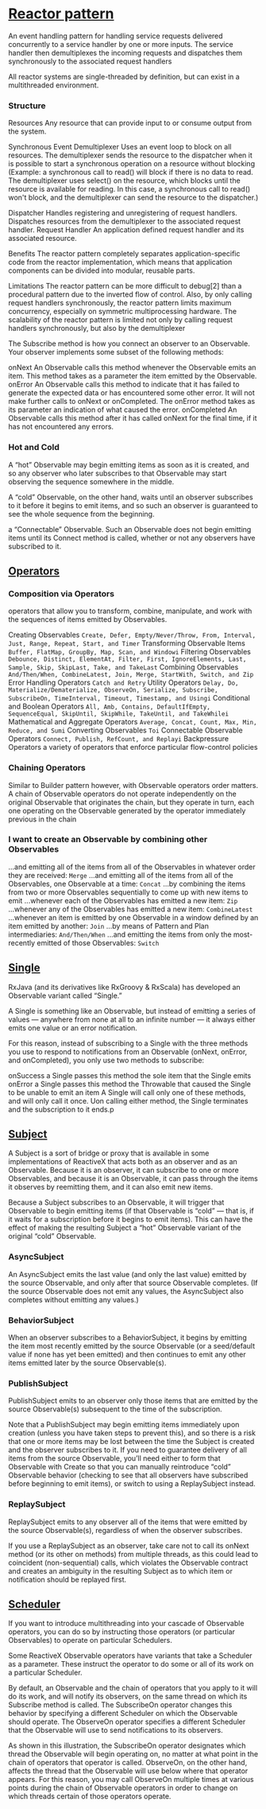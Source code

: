 [Reactor pattern](https://en.wikipedia.org/wiki/Reactor_pattern)
================================================================================

An event handling pattern for handling service requests delivered concurrently to a service handler by one or more inputs. The service handler then demultiplexes the incoming requests and dispatches them synchronously to the associated request handlers

All reactor systems are single-threaded by definition, but can exist in a multithreaded environment.

### Structure
Resources
Any resource that can provide input to or consume output from the system.

Synchronous Event Demultiplexer
Uses an event loop to block on all resources. The demultiplexer sends the resource to the dispatcher when it is possible to start a synchronous operation on a resource without blocking (Example: a synchronous call to read() will block if there is no data to read. The demultiplexer uses select() on the resource, which blocks until the resource is available for reading. In this case, a synchronous call to read() won't block, and the demultiplexer can send the resource to the dispatcher.)

Dispatcher
Handles registering and unregistering of request handlers. Dispatches resources from the demultiplexer to the associated request handler.
Request Handler
An application defined request handler and its associated resource.

Benefits
The reactor pattern completely separates application-specific code from the reactor implementation, which means that application components can be divided into modular, reusable parts.

Limitations
The reactor pattern can be more difficult to debug[2] than a procedural pattern due to the inverted flow of control. Also, by only calling request handlers synchronously, the reactor pattern limits maximum concurrency, especially on symmetric multiprocessing hardware. The scalability of the reactor pattern is limited not only by calling request handlers synchronously, but also by the demultiplexer



The Subscribe method is how you connect an observer to an Observable. Your observer implements some subset of the following methods:

onNext
An Observable calls this method whenever the Observable emits an item. This method takes as a parameter the item emitted by the Observable.
onError
An Observable calls this method to indicate that it has failed to generate the expected data or has encountered some other error. It will not make further calls to onNext or onCompleted. The onError method takes as its parameter an indication of what caused the error.
onCompleted
An Observable calls this method after it has called onNext for the final time, if it has not encountered any errors.

### Hot and Cold
A “hot” Observable may begin emitting items as soon as it is created, and so any observer who later subscribes to that Observable may start observing the sequence somewhere in the middle.

A “cold” Observable, on the other hand, waits until an observer subscribes to it before it begins to emit items, and so such an observer is guaranteed to see the whole sequence from the beginning.

a “Connectable” Observable. Such an Observable does not begin emitting items until its Connect method is called, whether or not any observers have subscribed to it.


[Operators](http://reactivex.io/documentation/operators.html)
--------------------------------------------------------------------------------

### Composition via Operators
operators that allow you to transform, combine, manipulate, and work with the sequences of items emitted by Observables.

Creating Observables
`Create, Defer, Empty/Never/Throw, From, Interval, Just, Range, Repeat, Start, and Timer`
Transforming Observable Items
`Buffer, FlatMap, GroupBy, Map, Scan, and Windowi`
Filtering Observables
`Debounce, Distinct, ElementAt, Filter, First, IgnoreElements, Last, Sample, Skip, SkipLast, Take, and TakeLast`
Combining Observables
`And/Then/When, CombineLatest, Join, Merge, StartWith, Switch, and Zip`
Error Handling Operators
`Catch and Retry`
Utility Operators
`Delay, Do, Materialize/Dematerialize, ObserveOn, Serialize, Subscribe, SubscribeOn, TimeInterval, Timeout, Timestamp, and Usingi`
Conditional and Boolean Operators
`All, Amb, Contains, DefaultIfEmpty, SequenceEqual, SkipUntil, SkipWhile, TakeUntil, and TakeWhilei`
Mathematical and Aggregate Operators
`Average, Concat, Count, Max, Min, Reduce, and Sumi`
Converting Observables
`Toi`
Connectable Observable Operators
`Connect, Publish, RefCount, and Replayi`
Backpressure Operators
a variety of operators that enforce particular flow-control policies

### Chaining Operators
Similar to Builder pattern however, with Observable operators order matters.
A chain of Observable operators do not operate independently on the original Observable that originates the chain, but they operate in turn, each one operating on the Observable generated by the operator immediately previous in the chain

### I want to create an Observable by combining other Observables
...and emitting all of the items from all of the Observables in whatever order they are received: `Merge`
...and emitting all of the items from all of the Observables, one Observable at a time: `Concat`
...by combining the items from two or more Observables sequentially to come up with new items to emit
  ...whenever each of the Observables has emitted a new item: `Zip`
  ...whenever any of the Observables has emitted a new item: `CombineLatest`
  ...whenever an item is emitted by one Observable in a window defined by an item emitted by another: `Join`
    ...by means of Pattern and Plan intermediaries: `And/Then/When`
  ...and emitting the items from only the most-recently emitted of those Observables: `Switch`

[Single](http://reactivex.io/documentation/single.html)
--------------------------------------------------------------------------------
RxJava (and its derivatives like RxGroovy & RxScala) has developed an Observable variant called “Single.”

A Single is something like an Observable, but instead of emitting a series of values — anywhere from none at all to an infinite number — it always either emits one value or an error notification.

For this reason, instead of subscribing to a Single with the three methods you use to respond to notifications from an Observable (onNext, onError, and onCompleted), you only use two methods to subscribe:

onSuccess
a Single passes this method the sole item that the Single emits
onError
a Single passes this method the Throwable that caused the Single to be unable to emit an item
A Single will call only one of these methods, and will only call it once. Uon calling either method, the Single terminates and the subscription to it ends.p

[Subject](http://reactivex.io/documentation/subject.html)
--------------------------------------------------------------------------------

A Subject is a sort of bridge or proxy that is available in some implementations of ReactiveX that acts both as an observer and as an Observable. Because it is an observer, it can subscribe to one or more Observables, and because it is an Observable, it can pass through the items it observes by reemitting them, and it can also emit new items.

Because a Subject subscribes to an Observable, it will trigger that Observable to begin emitting items (if that Observable is “cold” — that is, if it waits for a subscription before it begins to emit items). This can have the effect of making the resulting Subject a “hot” Observable variant of the original “cold” Observable.

### AsyncSubject
An AsyncSubject emits the last value (and only the last value) emitted by the source Observable, and only after that source Observable completes. (If the source Observable does not emit any values, the AsyncSubject also completes without emitting any values.)

### BehaviorSubject
When an observer subscribes to a BehaviorSubject, it begins by emitting the item most recently emitted by the source Observable (or a seed/default value if none has yet been emitted) and then continues to emit any other items emitted later by the source Observable(s).

### PublishSubject
PublishSubject emits to an observer only those items that are emitted by the source Observable(s) subsequent to the time of the subscription.

Note that a PublishSubject may begin emitting items immediately upon creation (unless you have taken steps to prevent this), and so there is a risk that one or more items may be lost between the time the Subject is created and the observer subscribes to it. If you need to guarantee delivery of all items from the source Observable, you’ll need either to form that Observable with Create so that you can manually reintroduce “cold” Observable behavior (checking to see that all observers have subscribed before beginning to emit items), or switch to using a ReplaySubject instead.

### ReplaySubject
ReplaySubject emits to any observer all of the items that were emitted by the source Observable(s), regardless of when the observer subscribes.

If you use a ReplaySubject as an observer, take care not to call its onNext method (or its other on methods) from multiple threads, as this could lead to coincident (non-sequential) calls, which violates the Observable contract and creates an ambiguity in the resulting Subject as to which item or notification should be replayed first.

[Scheduler](http://reactivex.io/documentation/scheduler.html)
--------------------------------------------------------------------------------

If you want to introduce multithreading into your cascade of Observable operators, you can do so by instructing those operators (or particular Observables) to operate on particular Schedulers.

Some ReactiveX Observable operators have variants that take a Scheduler as a parameter. These instruct the operator to do some or all of its work on a particular Scheduler.

By default, an Observable and the chain of operators that you apply to it will do its work, and will notify its observers, on the same thread on which its Subscribe method is called. The SubscribeOn operator changes this behavior by specifying a different Scheduler on which the Observable should operate. The ObserveOn operator specifies a different Scheduler that the Observable will use to send notifications to its observers.

As shown in this illustration, the SubscribeOn operator designates which thread the Observable will begin operating on, no matter at what point in the chain of operators that operator is called. ObserveOn, on the other hand, affects the thread that the Observable will use below where that operator appears. For this reason, you may call ObserveOn multiple times at various points during the chain of Observable operators in order to change on which threads certain of those operators operate.


